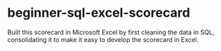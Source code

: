 # beginner-sql-excel-scorecard
Built this scorecard in Microsoft Excel by first cleaning the data in SQL, consolidating it to make it easy to develop the scorecard in Excel.
